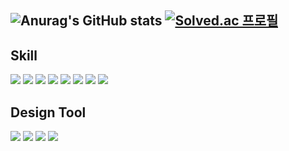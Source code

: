 
![Anurag's GitHub stats](https://github-readme-stats.vercel.app/api?username=leekiwon31221213&show_icons=true&theme=onedark)
[![Solved.ac
프로필](http://mazassumnida.wtf/api/generate_badge?boj=leekiwon31221213)](https://solved.ac/leekiwon31221213)
---
## Skill
 <img src="https://img.shields.io/badge/VUE-F7DF1E?style=flat&logo=vue&logoColor=white"/> <img src="https://img.shields.io/badge/Html5-E34F26?style=flat&logo=html5&logoColor=white"/>  <img src="https://img.shields.io/badge/CSS3-264DE4?style=flat&logo=css3&logoColor=white"/> <img src="https://img.shields.io/badge/PHP-7A86B8?style=flat&logo=PHP&logoColor=white"/> <img src="https://img.shields.io/badge/JavaScript-F7DF1E?style=flat&logo=javascript&logoColor=white"/> <img src="https://img.shields.io/badge/jQuery-0769AD?style=flat&logo=jquery&logoColor=white"/> <img src="https://img.shields.io/badge/Sass-CC6699?style=flat&logo=sass&logoColor=white"/> <img src="https://img.shields.io/badge/Bootstrap-7952B3?style=flat&logo=bootstrap&logoColor=white"/> 

## Design Tool
<img src="https://img.shields.io/badge/Adobe Photoshop-31A8FF?style=flat&logo=Adobe Photoshop&logoColor=white"/> <img src="https://img.shields.io/badge/Adobe Illustrator-FF9A00?style=flat&logo=Adobe Illustrator&logoColor=white"/> <img src="https://img.shields.io/badge/Adobe XD-FF61F6?style=flat&logo=Adobe XD&logoColor=white"/> <img src="https://img.shields.io/badge/Figma-F24E1E?style=flat&logo=Figma&logoColor=white"/>
